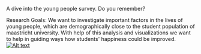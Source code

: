 ﻿A dive into the young people survey. Do you remember?

Research Goals:
We want to investigate important factors in the lives of young people, which are demographically close to the student population of maastricht university. With help of this analysis and visualizations we want to help in guiding ways how students' happiness could be improved.
[![Alt text](https://img.youtube.com/vi/VID/0.jpg)](https://www.youtube.com/watch?v=ypJ4IqxFY74)

